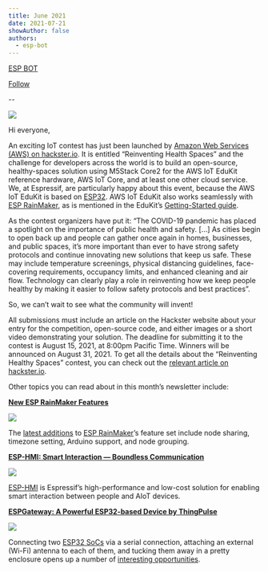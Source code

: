 ```yaml
---
title: June 2021
date: 2021-07-21
showAuthor: false
authors: 
  - esp-bot
---
```

[ESP BOT](https://medium.com/@espbot?source=post_page-----6e8ecf8ef807--------------------------------)

[Follow](https://medium.com/m/signin?actionUrl=https%3A%2F%2Fmedium.com%2F_%2Fsubscribe%2Fuser%2F71611a95e5c4&operation=register&redirect=https%3A%2F%2Fblog.espressif.com%2Fjune-2021-6e8ecf8ef807&user=ESP+BOT&userId=71611a95e5c4&source=post_page-71611a95e5c4----6e8ecf8ef807---------------------post_header-----------)

--

![](https://miro.medium.com/v2/resize:fit:640/format:webp/1*wxJG6Wgq-9FaVx6QfY5UCw.png)

Hi everyone,

An exciting IoT contest has just been launched by [Amazon Web Services (AWS) on hackster.io](https://www.hackster.io/contests/Healthy-Spaces-with-AWS). It is entitled “Reinventing Health Spaces” and the challenge for developers across the world is to build an open-source, healthy-spaces solution using M5Stack Core2 for the AWS IoT EduKit reference hardware, AWS IoT Core, and at least one other cloud service. We, at Espressif, are particularly happy about this event, because the AWS IoT EduKit is based on [ESP32](https://www.espressif.com/en/products/socs/esp32). AWS IoT EduKit also works seamlessly with [ESP RainMaker](https://rainmaker.espressif.com/), as is mentioned in the EduKit’s [Getting-Started guide](https://edukit.workshop.aws/en/getting-started/run-rainmaker.html).

As the contest organizers have put it: “The COVID-19 pandemic has placed a spotlight on the importance of public health and safety. […] As cities begin to open back up and people can gather once again in homes, businesses, and public spaces, it’s more important than ever to have strong safety protocols and continue innovating new solutions that keep us safe. These may include temperature screenings, physical distancing guidelines, face-covering requirements, occupancy limits, and enhanced cleaning and air flow. Technology can clearly play a role in reinventing how we keep people healthy by making it easier to follow safety protocols and best practices”.

So, we can’t wait to see what the community will invent!

All submissions must include an article on the Hackster website about your entry for the competition, open-source code, and either images or a short video demonstrating your solution. The deadline for submitting it to the contest is August 15, 2021, at 8:00pm Pacific Time. Winners will be announced on August 31, 2021. To get all the details about the “Reinventing Healthy Spaces” contest, you can check out the [relevant article on hackster.io](https://www.hackster.io/contests/Healthy-Spaces-with-AWS).

Other topics you can read about in this month’s newsletter include:

[__New ESP RainMaker Features__ ](https://www.espressif.com/en/news/new_ESPRainMaker_features)

![](https://miro.medium.com/v2/resize:fit:640/format:webp/0*lASipyq463T_kkPn.png)

The [latest additions](https://medium.com/the-esp-journal/new-features-in-esp-rainmaker-cdb4a2f3fdc3) to [ESP RainMaker](https://rainmaker.espressif.com/)’s feature set include node sharing, timezone setting, Arduino support, and node grouping.

[__ESP-HMI: Smart Interaction — Boundless Communication__ ](https://www.espressif.com/en/news/esp-hmi)

![](https://miro.medium.com/v2/resize:fit:640/format:webp/0*hBEyHkyVTChbstY4.png)

[ESP-HMI](https://www.espressif.com/en/solutions/hmi/esp-hmi) is Espressif’s high-performance and low-cost solution for enabling smart interaction between people and AIoT devices.

[__ESPGateway: A Powerful ESP32-based Device by ThingPulse__ ](https://www.espressif.com/en/news/ESPGateway)

![](https://miro.medium.com/v2/resize:fit:640/format:webp/0*QBfBtVNPZ3wpQSQu.png)

Connecting two [ESP32 SoCs](https://www.espressif.com/en/products/socs/esp32) via a serial connection, attaching an external (Wi-Fi) antenna to each of them, and tucking them away in a pretty enclosure opens up a number of [interesting opportunities](https://thingpulse.com/product/espgateway/).
